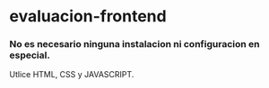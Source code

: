 # evaluacion-frontend

### No es necesario ninguna instalacion ni configuracion en especial.
Utlice HTML, CSS y JAVASCRIPT.

